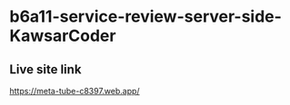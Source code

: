 # b6a11-service-review-server-side-KawsarCoder

## Live site link

https://meta-tube-c8397.web.app/
